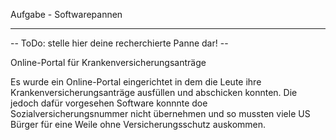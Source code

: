 Aufgabe - Softwarepannen
***

-- ToDo: stelle hier deine recherchierte Panne dar! --

Online-Portal für Krankenversicherungsanträge

Es wurde ein Online-Portal eingerichtet in dem die Leute ihre Krankenversicherungsanträge ausfüllen
und abschicken konnten. Die jedoch dafür vorgesehen Software konnnte doe Sozialversicherungsnummer nicht übernehmen und so mussten viele US Bürger für eine Weile ohne Versicherungsschutz auskommen.
